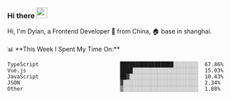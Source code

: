 ### Hi there <img src="https://media.giphy.com/media/hvRJCLFzcasrR4ia7z/giphy.gif" width="25px">

<!-- ![visitors](https://visitor-badge.glitch.me/badge?page_id=dislfyer.dislfyer) --!>

Hi, I'm Dylan, a Frontend Developer 🚀 from China, 🏠 base in shanghai.
<br/>
<br/>

📊 **This Week I Spent My Time On:**


<!--START_SECTION:waka-->

```text
TypeScript                          █████████████████░░░░░░░░  67.86%
Vue.js                              ████░░░░░░░░░░░░░░░░░░░░░  15.03%
JavaScript                          ██▓░░░░░░░░░░░░░░░░░░░░░░  10.43%
JSON                                ▓░░░░░░░░░░░░░░░░░░░░░░░░  2.34%
Other                               ▒░░░░░░░░░░░░░░░░░░░░░░░░  1.88%
```

<!--END_SECTION:waka-->

<!--
**About Me:**
 -->
